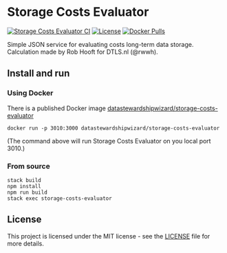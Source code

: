 # Storage Costs Evaluator

[![Storage Costs Evaluator CI](https://github.com/ds-wizard/storage-costs-evaluator/workflows/Storage%20Costs%20Evaluator%20CI/badge.svg)](https://github.com/ds-wizard/storage-costs-evaluator/actions)
[![License](https://img.shields.io/github/license/ds-wizard/storage-costs-evaluator.svg)](LICENSE)
[![Docker Pulls](https://img.shields.io/docker/pulls/datastewardshipwizard/storage-costs-evaluator.svg)](https://hub.docker.com/r/datastewardshipwizard/storage-costs-evaluator/)

Simple JSON service for evaluating costs long-term data storage. Calculation made by Rob Hooft for DTLS.nl (@rwwh).

## Install and run

### Using Docker

There is a published Docker image [datastewardshipwizard/storage-costs-evaluator](https://hub.docker.com/r/datastewardshipwizard/storage-costs-evaluator/)

```console
docker run -p 3010:3000 datastewardshipwizard/storage-costs-evaluator
```

(The command above will run Storage Costs Evaluator on you local port 3010.)

### From source

```console
stack build
npm install
npm run build
stack exec storage-costs-evaluator
```

## License

This project is licensed under the MIT license - see the [LICENSE](LICENSE) file for more details.
